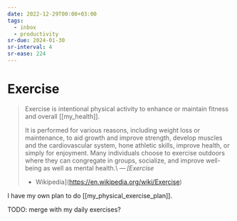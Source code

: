 ```yaml
---
date: 2022-12-29T00:00+03:00
tags:
  - inbox
  - productivity
sr-due: 2024-01-30
sr-interval: 4
sr-ease: 224
---
```


# Exercise

> Exercise is intentional physical activity to enhance or maintain fitness and
> overall [[my_health]].
>
> It is performed for various reasons, including weight loss or maintenance, to
> aid growth and improve strength, develop muscles and the cardiovascular
> system, hone athletic skills, improve health, or simply for enjoyment. Many
> individuals choose to exercise outdoors where they can congregate in groups,
> socialize, and improve well-being as well as mental health.\ — <cite>[Exercise
> - Wikipedia](https://en.wikipedia.org/wiki/Exercise)</cite>

I have my own plan to do [[my_physical_exercise_plan]].

TODO: merge with my daily exercises?
